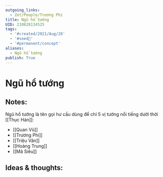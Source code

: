 ```yaml
---
outgoing_links:
  - Zet/People/Trương Phi
title: Ngũ hổ tướng
UID: 210828134525
tags:
  - '#created/2021/Aug/28'
  - '#seed🥜'
  - '#permanent/concept'
aliases:
  - Ngũ hổ tướng
publish: True
---
```

# Ngũ hổ tướng

## Notes:
Ngũ hổ tướng là tên gọi hư cấu dùng để chỉ 5 vị tướng nổi tiếng dưới thời [[Thục Hán]]:

- [[Quan Vũ]]
- [[Trương Phi]]
- [[Triệu Vân]]
- [[Hoàng Trung]]
- [[Mã Siêu]]

## Ideas & thoughts:

